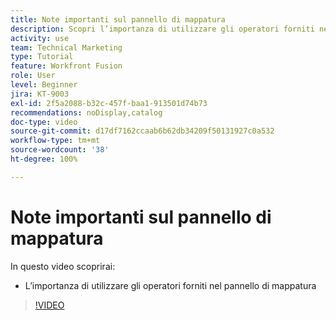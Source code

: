 ```yaml
---
title: Note importanti sul pannello di mappatura
description: Scopri l’importanza di utilizzare gli operatori forniti nel pannello di mappatura in  [!DNL Adobe Workfront Fusion].
activity: use
team: Technical Marketing
type: Tutorial
feature: Workfront Fusion
role: User
level: Beginner
jira: KT-9003
exl-id: 2f5a2088-b32c-457f-baa1-913501d74b73
recommendations: noDisplay,catalog
doc-type: video
source-git-commit: d17df7162ccaab6b62db34209f50131927c0a532
workflow-type: tm+mt
source-wordcount: '38'
ht-degree: 100%

---
```


# Note importanti sul pannello di mappatura

In questo video scoprirai:

* L’importanza di utilizzare gli operatori forniti nel pannello di mappatura

>[!VIDEO](https://video.tv.adobe.com/v/335263/?quality=12&learn=on&enablevpops)
